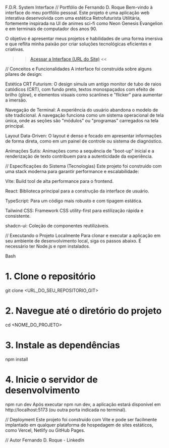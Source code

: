 F.D.R. System Interface // Portfólio de Fernando D. Roque
Bem-vindo à interface do meu portfólio pessoal. Este projeto é uma aplicação web interativa desenvolvida com uma estética Retrofuturista Utilitária, fortemente inspirada na UI de animes sci-fi como Neon Genesis Evangelion e em terminais de computador dos anos 90.

O objetivo é apresentar meus projetos e habilidades de uma forma imersiva e que reflita minha paixão por criar soluções tecnológicas eficientes e criativas.

>> [Acessar a Interface (URL do Site)](https://fernando-roque-os.vercel.app/) <<

// Conceitos e Funcionalidades
A interface foi construída sobre alguns pilares de design:

Estética CRT Futurism: O design simula um antigo monitor de tubo de raios catódicos (CRT), com fundo preto, textos monospaçados com efeito de brilho (glow), e elementos visuais como scanlines e "flicker" para aumentar a imersão.

Navegação de Terminal: A experiência do usuário abandona o modelo de site tradicional. A navegação funciona como um sistema operacional de tela única, onde as seções são "módulos" ou "programas" carregados na tela principal.

Layout Data-Driven: O layout é denso e focado em apresentar informações de forma direta, como em um painel de controle ou sistema de diagnóstico.

Animações Sutis: Animações como a sequência de "boot-up" inicial e a renderização de texto contribuem para a autenticidade da experiência.

// Especificações do Sistema (Tecnologias)
Este projeto foi construído com uma stack moderna para garantir performance e escalabilidade:

Vite: Build tool de alta performance para o frontend.

React: Biblioteca principal para a construção da interface de usuário.

TypeScript: Para um código mais robusto e com tipagem estática.

Tailwind CSS: Framework CSS utility-first para estilização rápida e consistente.

shadcn-ui: Coleção de componentes reutilizáveis.

// Executando o Projeto Localmente
Para clonar e executar a aplicação em seu ambiente de desenvolvimento local, siga os passos abaixo. É necessário ter Node.js e npm instalados.

Bash

# 1. Clone o repositório
git clone <URL_DO_SEU_REPOSITORIO_GIT>

# 2. Navegue até o diretório do projeto
cd <NOME_DO_PROJETO>

# 3. Instale as dependências
npm install

# 4. Inicie o servidor de desenvolvimento
npm run dev
Após executar npm run dev, a aplicação estará disponível em http://localhost:5173 (ou outra porta indicada no terminal).

// Deployment
Este projeto foi construído com Vite e pode ser facilmente implantado em qualquer plataforma de hospedagem de sites estáticos, como Vercel, Netlify ou GitHub Pages.

// Autor
Fernando D. Roque - LinkedIn